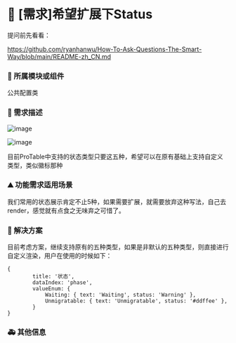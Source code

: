# 👑 [需求]希望扩展下Status

提问前先看看：

https://github.com/ryanhanwu/How-To-Ask-Questions-The-Smart-Way/blob/main/README-zh_CN.md

### 🔩 所属模块或组件

<!--
如果你的功能需求率属于某个功能模块或者是组件的，请在此处标明，如对`table`组件有功能需求，则注明：率属组件：ProTable
 -->

公共配置类

### 🥰 需求描述

![image](https://github.com/ant-design/pro-components/assets/84896877/f039fdb6-9f30-4c58-bfb4-dc043a9bc1e6)

![image](https://github.com/ant-design/pro-components/assets/84896877/21533d54-2585-4e53-a530-5aa67c8f710c)

目前ProTable中支持的状态类型只要这五种，希望可以在原有基础上支持自定义类型，类似徽标那种

<!--
详细地描述需求，让大家都能理解
-->

### ⛰ 功能需求适用场景

<!--
请简单描述一下这个新功能通常或可以应用在哪些场景下
-->

我们常用的状态展示肯定不止5种，如果需要扩展，就需要放弃这种写法，自己去render，感觉就有点食之无味弃之可惜了。

### 🧐 解决方案

<!--
如果你有解决方案，在这里清晰地阐述
-->

目前考虑方案，继续支持原有的五种类型，如果是非默认的五种类型，则直接进行自定义渲染，用户在使用的时候如下：

```
{
        title: '状态',
        dataIndex: 'phase',
        valueEnum: {
            Waiting: { text: 'Waiting', status: 'Warning' },
            Unmigratable: { text: 'Unmigratable', status: '#ddffee' },
        }
}
```

### 🚑 其他信息

<!--
如截图等其他信息可以贴在这里
-->
